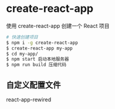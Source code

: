 # create-react-app

使用 create-react-app 创建一个 React 项目

```sh
# 快速创建项目
$ npm i -g create-react-app
$ create-react-app my-app
$ cd my-app/
$ npm start 启动本地服务器
$ npm run build 压缩代码
```
## 自定义配置文件

react-app-rewired
